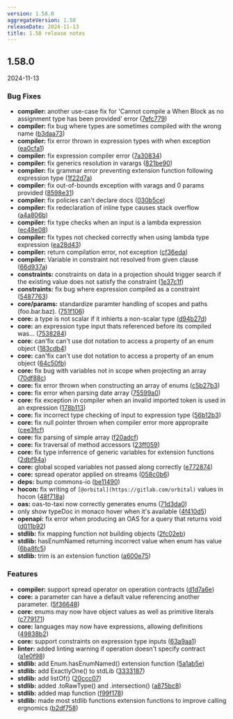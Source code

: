 ```yaml
---
version: 1.58.0
aggregateVersion: 1.58
releaseDate: 2024-11-13
title: 1.58 release notes
---
```

## 1.58.0
2024-11-13

### Bug Fixes

* **compiler:** another use-case fix for 'Cannot compile a When Block as no assignment type has been provided' error ([7efc779](https://gitlab.com/taxi-lang/taxi-lang/commit/7efc77994d6f74c70ad5950a02f5518c732c895b))
* **compiler:** fix bug where types are sometimes compiled with the wrong name ([b3daa73](https://gitlab.com/taxi-lang/taxi-lang/commit/b3daa73f2d5ef7fc4185091911f5024b5aded7d5))
* **compiler:** fix error thrown in expression types with when exception ([ea0cfa1](https://gitlab.com/taxi-lang/taxi-lang/commit/ea0cfa1221c81ff868579e6accf6411e1041522b))
* **compiler:** fix expression compiler error ([7a30834](https://gitlab.com/taxi-lang/taxi-lang/commit/7a308347b1ed7b277f38a4b82761e114caf0784d))
* **compiler:** fix generics resolution in varargs ([821be90](https://gitlab.com/taxi-lang/taxi-lang/commit/821be90e9f6fd051911f0c505c3b8dd30acb454b))
* **compiler:** fix grammar error preventing extension function following expression type ([1f22d7a](https://gitlab.com/taxi-lang/taxi-lang/commit/1f22d7a06d33e1e838926795173ac5ad06565f9e))
* **compiler:** fix out-of-bounds exception with varags and 0 params provided ([8598e31](https://gitlab.com/taxi-lang/taxi-lang/commit/8598e31b86a0460cb7fa9cb39df4c72df0c07eb6))
* **compiler:** fix policies can't declare docs ([030b5ce](https://gitlab.com/taxi-lang/taxi-lang/commit/030b5cef5d73a362c0ca4612ec315a8e62a554d9))
* **compiler:** fix redeclaration of inline type causes stack overflow ([a4a806b](https://gitlab.com/taxi-lang/taxi-lang/commit/a4a806be10fe24b5f6ad0c7659f4b4d4acd8ccc5))
* **compiler:** fix type checks when an input is a lambda expression ([ec48e08](https://gitlab.com/taxi-lang/taxi-lang/commit/ec48e0854b309a0475c4c62f1f6ef15943c67743))
* **compiler:** fix types not checked correctly when using lambda type expression ([ea28d43](https://gitlab.com/taxi-lang/taxi-lang/commit/ea28d436e5421e465b99e64727300ad22d768bee))
* **compiler:** return compilation error, not exception ([cf36eda](https://gitlab.com/taxi-lang/taxi-lang/commit/cf36edac2f25c94848a910ac580a159c2d952da2))
* **compiler:** Variable in constraint not resolved from given clause ([66d937a](https://gitlab.com/taxi-lang/taxi-lang/commit/66d937a9865326fe5b883f19ff15cba31221fbca))
* **constraints:** constraints on data in a projection should trigger search if the existing value does not satisfy the constraint ([1e37c1f](https://gitlab.com/taxi-lang/taxi-lang/commit/1e37c1f4affa75f987804f383572e8abd0c2a617))
* **constraints:** fix bug where expression compiled as a constraint ([5487763](https://gitlab.com/taxi-lang/taxi-lang/commit/5487763a8c8b89a2fdb2a62ea8e5413fec98b92a))
* **core/params:** standardize paramter handling of scopes and paths (foo.bar.baz). ([751f106](https://gitlab.com/taxi-lang/taxi-lang/commit/751f1066621793efd159b0ea412e047a0f5592f5))
* **core:** a type is not scalar if it inhierts a non-scalar type ([d94b27d](https://gitlab.com/taxi-lang/taxi-lang/commit/d94b27defbba9718c4376afa44a94696260b684e))
* **core:** an expression type input thats referenced before its compiled was... ([7538284](https://gitlab.com/taxi-lang/taxi-lang/commit/7538284e0a1b79535fc775f782ef54598e040bcf))
* **core:** can'fix can't use dot notation to access a property of an enum object ([183cdb4](https://gitlab.com/taxi-lang/taxi-lang/commit/183cdb4f2dcdd605ad55d90fb44b069241a12b5e))
* **core:** can'fix can't use dot notation to access a property of an enum object ([64c50fb](https://gitlab.com/taxi-lang/taxi-lang/commit/64c50fb3930ad17d4413a65213bcc7b01d5121b0))
* **core:** fix bug with variables not in scope when projecting an array ([70df88c](https://gitlab.com/taxi-lang/taxi-lang/commit/70df88c66f92fab9d4a898516f21450a06bff62e))
* **core:** fix error thrown when constructing an array of enums ([c5b27b3](https://gitlab.com/taxi-lang/taxi-lang/commit/c5b27b3da799a88c854a08877a0912fba96ac029))
* **core:** fix error when parsing date array ([75599a0](https://gitlab.com/taxi-lang/taxi-lang/commit/75599a0c0cb7cdd66771393a36a3261f745d38d2))
* **core:** fix exception in compiler when an invalid imported token is used in an expression ([178b113](https://gitlab.com/taxi-lang/taxi-lang/commit/178b1133243d7e0ce1085b36b53253dd2e1467bc))
* **core:** fix incorrect type checking of input to expression type ([56b12b3](https://gitlab.com/taxi-lang/taxi-lang/commit/56b12b38cc4c55446cfb0823cd69e652f47fa1ed))
* **core:** fix null pointer thrown when compiler error more appropraite ([cee3fcf](https://gitlab.com/taxi-lang/taxi-lang/commit/cee3fcfd39c03e993f979ae9ef0bbaf362f49765))
* **core:** fix parsing of simple array ([f20adcf](https://gitlab.com/taxi-lang/taxi-lang/commit/f20adcf2d632f029b5fceacf9cf2e42b86d61387))
* **core:** fix traversal of method accessors ([23ff059](https://gitlab.com/taxi-lang/taxi-lang/commit/23ff0592e1e76625a16b4dbcb3971982367e4d37))
* **core:** fix type inferrence of generic variables for extension functions ([2dbf94a](https://gitlab.com/taxi-lang/taxi-lang/commit/2dbf94a9afbd108a60b0fbddb81f33fbff9aefa3))
* **core:** global scoped variables not passed along correctly ([e772874](https://gitlab.com/taxi-lang/taxi-lang/commit/e7728741899742a436b3d72e46f232c2d8b6df63))
* **core:** spread operator applied on streams ([058c0b6](https://gitlab.com/taxi-lang/taxi-lang/commit/058c0b6cbab8a4daf0e569fd8ec70a32a4a0e69b))
* **deps:** bump commons-io ([be11490](https://gitlab.com/taxi-lang/taxi-lang/commit/be1149096f2aa6998df993ddfbba5da9e2b2b8e5))
* **hocon:** fix writing of `[@orbital](https://gitlab.com/orbital)` values in hocon ([48f718a](https://gitlab.com/taxi-lang/taxi-lang/commit/48f718a2edc2c081483a958985a605d2ee12e58c))
* **oas:** oas-to-taxi now correctly generates enums ([71d3da0](https://gitlab.com/taxi-lang/taxi-lang/commit/71d3da03e422d366177fec93e84af471631f7472))
* only show typeDoc in monaco hover when it's available ([4f410d5](https://gitlab.com/taxi-lang/taxi-lang/commit/4f410d5a2bcf742de2b3f06702a06484c1983429))
* **openapi:** fix error when producing an OAS for a query that returns void ([d011b92](https://gitlab.com/taxi-lang/taxi-lang/commit/d011b92dce922c09a30b84af627c9b076da6e184))
* **stdlib:** fix mapping function not building objects ([2fc02eb](https://gitlab.com/taxi-lang/taxi-lang/commit/2fc02eb43aa7ca4bb89d301209d12ffb4f1cf8a5))
* **stdlib:** hasEnumNamed returning incorrect value when enum has value ([6ba8fc5](https://gitlab.com/taxi-lang/taxi-lang/commit/6ba8fc57417735e43a24c246c4131646e90ed135))
* **stdlib:** trim is an extension function ([a600e75](https://gitlab.com/taxi-lang/taxi-lang/commit/a600e753da90c75a89c40e825697f2d80966e64d))


### Features

* **compiler:** support spread operator on operation contracts ([d1d7a6e](https://gitlab.com/taxi-lang/taxi-lang/commit/d1d7a6eed8458be1852798b43e4b3de17ba5f26a))
* **core:** a parameter can have a default value referencing another parameter. ([5f36648](https://gitlab.com/taxi-lang/taxi-lang/commit/5f3664834a29d4807298b8a0ec54476df3d99066))
* **core:** enums may now have object values as well as primitive literals ([c779171](https://gitlab.com/taxi-lang/taxi-lang/commit/c779171fd71fba91934c16d0f86096d6f87e1f07))
* **core:** languages may now have expressions, allowing definitions ([49838b2](https://gitlab.com/taxi-lang/taxi-lang/commit/49838b2204aa1290c77a35508ceaad3abbada825))
* **core:** support constraints on expression type inputs ([63a9aa1](https://gitlab.com/taxi-lang/taxi-lang/commit/63a9aa148a805db05f3486d81f225f97eb8b4f79))
* **linter:** added linting warning if operation doesn't specify contract ([a1e0f98](https://gitlab.com/taxi-lang/taxi-lang/commit/a1e0f986c6eb626f60f014ac707bca55c0053275))
* **stdlib:** add Enum.hasEnumNamed() extension function ([5a1ab5e](https://gitlab.com/taxi-lang/taxi-lang/commit/5a1ab5e9525a062a638fa6db77a12328cfbebd6d))
* **stdlib:** add ExactlyOne() to stdLib ([3333187](https://gitlab.com/taxi-lang/taxi-lang/commit/333318720d7b07d09e1709d73aa9e5833b5cbb7a))
* **stdlib:** add listOf() ([20ccc07](https://gitlab.com/taxi-lang/taxi-lang/commit/20ccc07e3d790347eeb915da257a50887d8ad5a3))
* **stdlib:** added .toRawType() and .intersection() ([a875bc8](https://gitlab.com/taxi-lang/taxi-lang/commit/a875bc8f1602058422b944d242bd64745a9028c4))
* **stdlib:** added map function ([f99f178](https://gitlab.com/taxi-lang/taxi-lang/commit/f99f178aa276ffe5dc5d8d71c3e95a4eccfe781f))
* **stdlib:** made most stdlib functions extension functions to improve calling ergnomics ([b2df758](https://gitlab.com/taxi-lang/taxi-lang/commit/b2df758f404a42f7ffcbbd4c6860f13c6c115033))



